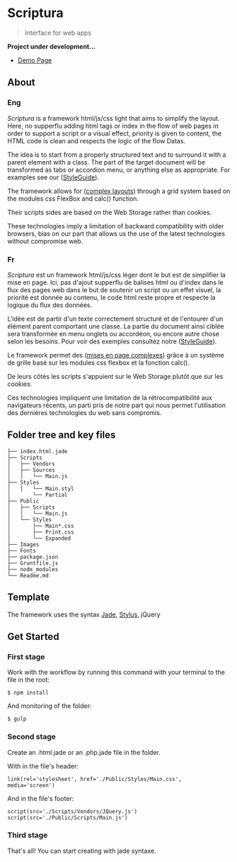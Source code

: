 # Scriptura
> Interface for web apps

__Project under development...__

* [Demo Page](http://scriptura.github.io/)

## About

### Eng

_Scriptura_ is a framework html/js/css light that aims to simplify the layout. Here, no supperflu adding html tags or index in the flow of web pages in order to support a script or a visual effect, priority is given to content, the HTML code is clean and respects the logic of the flow Datas.

The idea is to start from a properly structured text and to surround it with a parent element with a class. The part of the target document will be transformed as tabs or accordion menu, or anything else as appropriate. For examples see our ([StyleGuide](./Pages/StyleGuide.html)).

The framework allows for ([complex layouts](./Pages/Layouts.html)) through a grid system based on the modules css FlexBox and calc() function.

Their scripts sides are based on the Web Storage rather than cookies.

These technologies imply a limitation of backward compatibility with older browsers, bias on our part that allows us the use of the latest technologies without compromise web.

### Fr

_Scriptura_ est un framework html/js/css léger dont le but est de simplifier la mise en page. Ici, pas d'ajout supperflu de balises html ou d'index dans le flux des pages web dans le but de soutenir un script ou un effet visuel, la priorité est donnée au contenu, le code html reste propre et respecte la logique du flux des données.

L'idée est de partir d'un texte correctement structuré et de l'entourer d'un élément parent comportant une classe. La partie du document ainsi ciblée sera transformée en menu onglets ou accordéon, ou encore autre chose selon les besoins. Pour voir des exemples consultez notre ([StyleGuide](./Pages/StyleGuide.html)).

Le framework permet des ([mises en page complexes](./Pages/Layouts.html)) grâce à un système de grille basé sur les modules css flexbox et la fonction calc().

De leurs côtés les scripts s'appuient sur le Web Storage plutôt que sur les cookies.

Ces technologies impliquent une limitation de la rétrocompatibilité aux navigateurs récents, un parti pris de notre part qui nous permet l'utilisation des dernières technologies du web sans compromis.

## Folder tree and key files

    ├── index.html.jade
    ├── Scripts
    │   ├── Vendors
    │   ├── Sources
    │   │   └── Main.js
    ├── Styles
    │   │   └── Main.styl
    │       └── Partial
    ├── Public
    │   ├── Scripts
    │   │   └── Main.js
    │   └── Styles
    │       ├── Main*.css
    │       ├── Print.css
    │       └── Expanded
    ├── Images
    ├── Fonts
    ├── package.json
    ├── Gruntfile.js
    ├── node_modules
    └── Readme.md

## Template

The framework uses the syntax [Jade](http://jade-lang.com/), [Stylus](https://learnboost.github.io/stylus/), jQuery

## Get Started

### First stage

Work with the workflow by running this command with your terminal to the file in the root:

    $ npm install

And monitoring of the folder:

    $ gulp

### Second stage

Create an .html.jade or an .php.jade file in the folder.

With in the file's header:

    link(rel='stylesheet', href='./Public/Styles/Main.css', media='screen')

And in the file's footer:

    script(src='./Scripts/Vendors/JQuery.js')
    script(src='./Public/Scripts/Main.js')

### Third stage

That's all! You can start creating with jade syntaxe.
